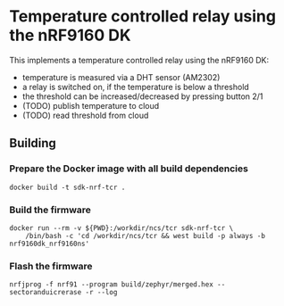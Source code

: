 # Temperature controlled relay using the nRF9160 DK

This implements a temperature controlled relay using the nRF9160 DK:

- temperature is measured via a DHT sensor (AM2302)
- a relay is switched on, if the temperature is below a threshold
- the threshold can be increased/decreased by pressing button 2/1
- (TODO) publish temperature to cloud
- (TODO) read threshold from cloud

## Building

### Prepare the Docker image with all build dependencies

    docker build -t sdk-nrf-tcr .

### Build the firmware

    docker run --rm -v ${PWD}:/workdir/ncs/tcr sdk-nrf-tcr \
        /bin/bash -c 'cd /workdir/ncs/tcr && west build -p always -b nrf9160dk_nrf9160ns'

### Flash the firmware

    nrfjprog -f nrf91 --program build/zephyr/merged.hex --sectoranduicrerase -r --log
